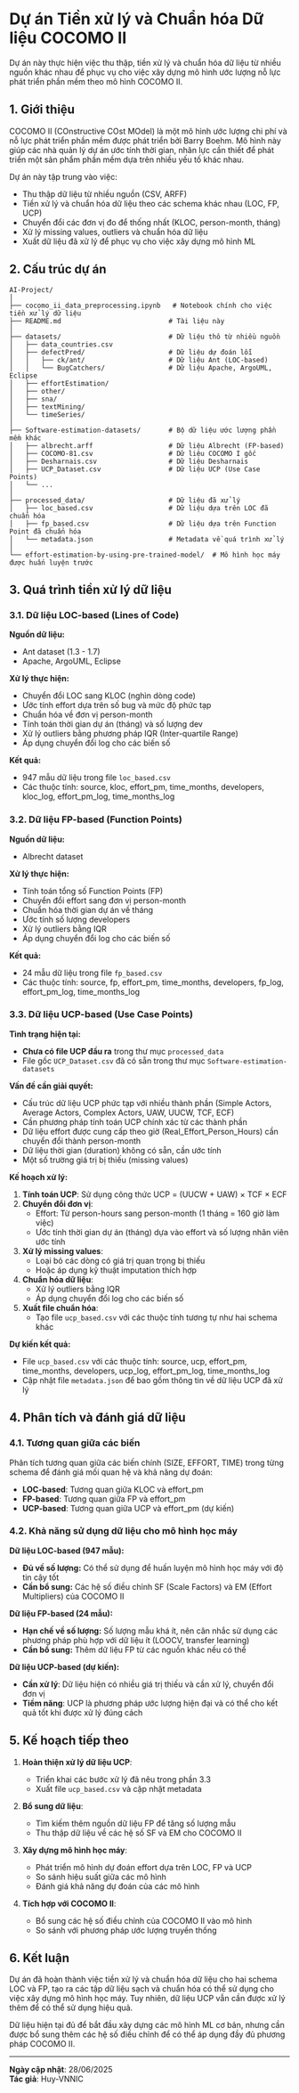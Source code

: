# Dự án Tiền xử lý và Chuẩn hóa Dữ liệu COCOMO II

Dự án này thực hiện việc thu thập, tiền xử lý và chuẩn hóa dữ liệu từ nhiều nguồn khác nhau để phục vụ cho việc xây dựng mô hình ước lượng nỗ lực phát triển phần mềm theo mô hình COCOMO II.

## 1. Giới thiệu

COCOMO II (COnstructive COst MOdel) là một mô hình ước lượng chi phí và nỗ lực phát triển phần mềm được phát triển bởi Barry Boehm. Mô hình này giúp các nhà quản lý dự án ước tính thời gian, nhân lực cần thiết để phát triển một sản phẩm phần mềm dựa trên nhiều yếu tố khác nhau.

Dự án này tập trung vào việc:
- Thu thập dữ liệu từ nhiều nguồn (CSV, ARFF) 
- Tiền xử lý và chuẩn hóa dữ liệu theo các schema khác nhau (LOC, FP, UCP)
- Chuyển đổi các đơn vị đo để thống nhất (KLOC, person-month, tháng)
- Xử lý missing values, outliers và chuẩn hóa dữ liệu 
- Xuất dữ liệu đã xử lý để phục vụ cho việc xây dựng mô hình ML

## 2. Cấu trúc dự án

```
AI-Project/
│
├── cocomo_ii_data_preprocessing.ipynb   # Notebook chính cho việc tiền xử lý dữ liệu
├── README.md                           # Tài liệu này
│
├── datasets/                           # Dữ liệu thô từ nhiều nguồn
│   ├── data_countries.csv
│   ├── defectPred/                     # Dữ liệu dự đoán lỗi
│   │   ├── ck/ant/                     # Dữ liệu Ant (LOC-based)
│   │   └── BugCatchers/                # Dữ liệu Apache, ArgoUML, Eclipse
│   ├── effortEstimation/
│   ├── other/
│   ├── sna/
│   ├── textMining/
│   └── timeSeries/
│
├── Software-estimation-datasets/       # Bộ dữ liệu ước lượng phần mềm khác
│   ├── albrecht.arff                   # Dữ liệu Albrecht (FP-based)
│   ├── COCOMO-81.csv                   # Dữ liệu COCOMO I gốc
│   ├── Desharnais.csv                  # Dữ liệu Desharnais
│   ├── UCP_Dataset.csv                 # Dữ liệu UCP (Use Case Points)
│   └── ...
│
├── processed_data/                     # Dữ liệu đã xử lý
│   ├── loc_based.csv                   # Dữ liệu dựa trên LOC đã chuẩn hóa
│   ├── fp_based.csv                    # Dữ liệu dựa trên Function Point đã chuẩn hóa
│   └── metadata.json                   # Metadata về quá trình xử lý
│
└── effort-estimation-by-using-pre-trained-model/  # Mô hình học máy được huấn luyện trước
```

## 3. Quá trình tiền xử lý dữ liệu

### 3.1. Dữ liệu LOC-based (Lines of Code)

**Nguồn dữ liệu:**
- Ant dataset (1.3 - 1.7)
- Apache, ArgoUML, Eclipse

**Xử lý thực hiện:**
- Chuyển đổi LOC sang KLOC (nghìn dòng code)
- Ước tính effort dựa trên số bug và mức độ phức tạp
- Chuẩn hóa về đơn vị person-month
- Tính toán thời gian dự án (tháng) và số lượng dev
- Xử lý outliers bằng phương pháp IQR (Inter-quartile Range)
- Áp dụng chuyển đổi log cho các biến số

**Kết quả:**
- 947 mẫu dữ liệu trong file `loc_based.csv`
- Các thuộc tính: source, kloc, effort_pm, time_months, developers, kloc_log, effort_pm_log, time_months_log

### 3.2. Dữ liệu FP-based (Function Points)

**Nguồn dữ liệu:**
- Albrecht dataset

**Xử lý thực hiện:**
- Tính toán tổng số Function Points (FP)
- Chuyển đổi effort sang đơn vị person-month
- Chuẩn hóa thời gian dự án về tháng
- Ước tính số lượng developers
- Xử lý outliers bằng IQR
- Áp dụng chuyển đổi log cho các biến số

**Kết quả:**
- 24 mẫu dữ liệu trong file `fp_based.csv`
- Các thuộc tính: source, fp, effort_pm, time_months, developers, fp_log, effort_pm_log, time_months_log

### 3.3. Dữ liệu UCP-based (Use Case Points)

**Tình trạng hiện tại:**
- **Chưa có file UCP đầu ra** trong thư mục `processed_data`
- File gốc `UCP_Dataset.csv` đã có sẵn trong thư mục `Software-estimation-datasets`

**Vấn đề cần giải quyết:**
- Cấu trúc dữ liệu UCP phức tạp với nhiều thành phần (Simple Actors, Average Actors, Complex Actors, UAW, UUCW, TCF, ECF)
- Cần phương pháp tính toán UCP chính xác từ các thành phần
- Dữ liệu effort được cung cấp theo giờ (Real_Effort_Person_Hours) cần chuyển đổi thành person-month
- Dữ liệu thời gian (duration) không có sẵn, cần ước tính
- Một số trường giá trị bị thiếu (missing values)

**Kế hoạch xử lý:**
1. **Tính toán UCP**: Sử dụng công thức UCP = (UUCW + UAW) × TCF × ECF
2. **Chuyển đổi đơn vị**:
   - Effort: Từ person-hours sang person-month (1 tháng = 160 giờ làm việc)
   - Ước tính thời gian dự án (tháng) dựa vào effort và số lượng nhân viên ước tính
3. **Xử lý missing values**: 
   - Loại bỏ các dòng có giá trị quan trọng bị thiếu
   - Hoặc áp dụng kỹ thuật imputation thích hợp
4. **Chuẩn hóa dữ liệu**:
   - Xử lý outliers bằng IQR
   - Áp dụng chuyển đổi log cho các biến số
5. **Xuất file chuẩn hóa**: 
   - Tạo file `ucp_based.csv` với các thuộc tính tương tự như hai schema khác

**Dự kiến kết quả:**
- File `ucp_based.csv` với các thuộc tính: source, ucp, effort_pm, time_months, developers, ucp_log, effort_pm_log, time_months_log
- Cập nhật file `metadata.json` để bao gồm thông tin về dữ liệu UCP đã xử lý

## 4. Phân tích và đánh giá dữ liệu

### 4.1. Tương quan giữa các biến

Phân tích tương quan giữa các biến chính (SIZE, EFFORT, TIME) trong từng schema để đánh giá mối quan hệ và khả năng dự đoán:

- **LOC-based**: Tương quan giữa KLOC và effort_pm
- **FP-based**: Tương quan giữa FP và effort_pm
- **UCP-based**: Tương quan giữa UCP và effort_pm (dự kiến)

### 4.2. Khả năng sử dụng dữ liệu cho mô hình học máy

**Dữ liệu LOC-based (947 mẫu):**
- **Đủ về số lượng:** Có thể sử dụng để huấn luyện mô hình học máy với độ tin cậy tốt
- **Cần bổ sung:** Các hệ số điều chỉnh SF (Scale Factors) và EM (Effort Multipliers) của COCOMO II

**Dữ liệu FP-based (24 mẫu):**
- **Hạn chế về số lượng:** Số lượng mẫu khá ít, nên cân nhắc sử dụng các phương pháp phù hợp với dữ liệu ít (LOOCV, transfer learning)
- **Cần bổ sung:** Thêm dữ liệu FP từ các nguồn khác nếu có thể

**Dữ liệu UCP-based (dự kiến):**
- **Cần xử lý**: Dữ liệu hiện có nhiều giá trị thiếu và cần xử lý, chuyển đổi đơn vị
- **Tiềm năng**: UCP là phương pháp ước lượng hiện đại và có thể cho kết quả tốt khi được xử lý đúng cách

## 5. Kế hoạch tiếp theo

1. **Hoàn thiện xử lý dữ liệu UCP**:
   - Triển khai các bước xử lý đã nêu trong phần 3.3
   - Xuất file `ucp_based.csv` và cập nhật metadata

2. **Bổ sung dữ liệu**:
   - Tìm kiếm thêm nguồn dữ liệu FP để tăng số lượng mẫu
   - Thu thập dữ liệu về các hệ số SF và EM cho COCOMO II

3. **Xây dựng mô hình học máy**:
   - Phát triển mô hình dự đoán effort dựa trên LOC, FP và UCP
   - So sánh hiệu suất giữa các mô hình
   - Đánh giá khả năng dự đoán của các mô hình

4. **Tích hợp với COCOMO II**:
   - Bổ sung các hệ số điều chỉnh của COCOMO II vào mô hình
   - So sánh với phương pháp ước lượng truyền thống

## 6. Kết luận

Dự án đã hoàn thành việc tiền xử lý và chuẩn hóa dữ liệu cho hai schema LOC và FP, tạo ra các tập dữ liệu sạch và chuẩn hóa có thể sử dụng cho việc xây dựng mô hình học máy. Tuy nhiên, dữ liệu UCP vẫn cần được xử lý thêm để có thể sử dụng hiệu quả.

Dữ liệu hiện tại đủ để bắt đầu xây dựng các mô hình ML cơ bản, nhưng cần được bổ sung thêm các hệ số điều chỉnh để có thể áp dụng đầy đủ phương pháp COCOMO II.

---

**Ngày cập nhật**: 28/06/2025  
**Tác giả**: Huy-VNNIC
